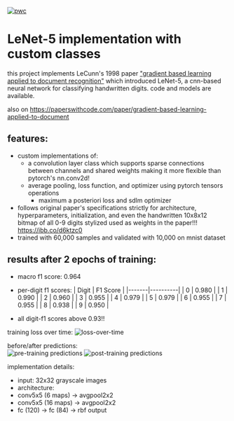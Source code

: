 [![pwc](https://img.shields.io/endpoint.svg?url=https://paperswithcode.com/badge/gradient-based-learning-applied-to-document/handwritten-digit-recognition-on-digits-1)](https://paperswithcode.com/sota/handwritten-digit-recognition-on-digits-1?p=gradient-based-learning-applied-to-document)

# LeNet-5 implementation with custom classes

this project implements LeCunn's 1998 paper ["gradient based learning applied to document recognition"](http://vision.stanford.edu/cs598_spring07/papers/lecun98.pdf) which introduced LeNet-5, a cnn-based neural network for classifying handwritten digits. code and models are available.

also on https://paperswithcode.com/paper/gradient-based-learning-applied-to-document

## features:
- custom implementations of:
  - a convolution layer class which supports sparse connections between channels and shared weights making it more flexible than pytorch's nn.conv2d!
  - average pooling, loss function, and optimizer using pytorch tensors operations 
    - maximum a posteriori loss and sdlm optimizer
- follows original paper's specifications strictly for architecture, hyperparameters, initialization, and even the handwritten 10x8x12 bitmap of all 0-9 digits stylized used as weights in the paper!!! https://ibb.co/d6ktzc0
- trained with 60,000 samples and validated with 10,000 on mnist dataset

## results after 2 epochs of training:
- macro f1 score: 0.964 
- per-digit f1 scores:
  | Digit | F1 Score |
  |-------|----------|
  | 0     | 0.980    |
  | 1     | 0.990    |
  | 2     | 0.960    |
  | 3     | 0.955    |
  | 4     | 0.979    |
  | 5     | 0.979    |
  | 6     | 0.955    |
  | 7     | 0.955    |
  | 8     | 0.938    |
  | 9     | 0.950    |
  
- all digit-f1 scores above 0.93!!

training loss over time:
![loss-over-time](https://github.com/user-attachments/assets/c120031b-8aae-4a7b-987b-22330ea578dc)

before/after predictions:  
![pre-training predictions](https://github.com/user-attachments/assets/88bb8314-6cfc-4ae2-89bb-8a9e44505977)
![post-training predictions](https://github.com/user-attachments/assets/91b42650-4e7f-4e7e-a672-407cdf0683d4)

implementation details:
- input: 32x32 grayscale images
- architecture: 
 - conv5x5 (6 maps) -> avgpool2x2 
 - conv5x5 (16 maps) -> avgpool2x2
 - fc (120) -> fc (84) -> rbf output
